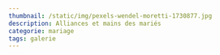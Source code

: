 ```yaml
---
thumbnail: /static/img/pexels-wendel-moretti-1730877.jpg
description: Alliances et mains des mariés
categorie: mariage
tags: galerie
---
```

